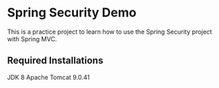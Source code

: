 # Spring Security Demo
This is a practice project to learn how to use the Spring Security project with Spring MVC.

## Required Installations
JDK 8
Apache Tomcat 9.0.41